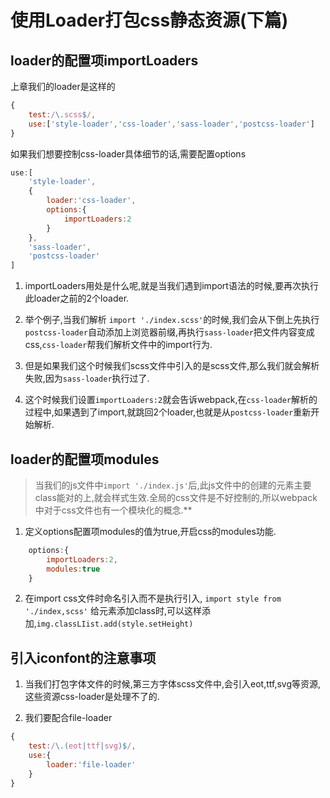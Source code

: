 # 使用Loader打包css静态资源(下篇)

## loader的配置项importLoaders

上章我们的loader是这样的
```JavaScript
{
    test:/\.scss$/,
    use:['style-loader','css-loader','sass-loader','postcss-loader']
}
```
如果我们想要控制css-loader具体细节的话,需要配置options
```JavaScript
use:[
    'style-loader',
    {
        loader:'css-loader',
        options:{
            importLoaders:2
        }
    },
    'sass-loader',
    'postcss-loader'
]
```
1. importLoaders用处是什么呢,就是当我们遇到import语法的时候,要再次执行此loader之前的2个loader.

2. 举个例子,当我们解析 `import './index.scss'`的时候,我们会从下倒上先执行`postcss-loader`自动添加上浏览器前缀,再执行`sass-loader`把文件内容变成css,`css-loader`帮我们解析文件中的import行为.

3. 但是如果我们这个时候我们scss文件中引入的是scss文件,那么我们就会解析失败,因为`sass-loader`执行过了.

4. 这个时候我们设置`importLoaders:2`就会告诉webpack,在`css-loader`解析的过程中,如果遇到了import,就跳回2个loader,也就是从`postcss-loader`重新开始解析.

## loader的配置项modules

>当我们的js文件中`import './index.js'`后,此js文件中的创建的元素主要class能对的上,就会样式生效.全局的css文件是不好控制的,所以webpack中对于css文件也有一个模块化的概念.**

1. 定义options配置项modules的值为true,开启css的modules功能.
```JavaScript
    options:{
        importLoaders:2,
        modules:true
    }
```

2. 在import css文件时命名引入而不是执行引入,
`import style from './index,scss'`
给元素添加class时,可以这样添加,`img.classLIist.add(style.setHeight)`

## 引入iconfont的注意事项

1. 当我们打包字体文件的时候,第三方字体scss文件中,会引入eot,ttf,svg等资源,这些资源css-loader是处理不了的.

2. 我们要配合file-loader
```JavaScript
{
    test:/\.(eot|ttf|svg)$/,
    use:{
        loader:'file-loader'
    }
}
```